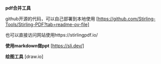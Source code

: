**pdf合并工具**

github开源的代码，可以自己部署到本地使用
[https://github.com/Stirling-Tools/Stirling-PDF?tab=readme-ov-file]

也可以直接访问网站使用https://stirlingpdf.io/


**使用markdown做ppt**
[https://sli.dev/]

**绘图工具**
[draw.io]